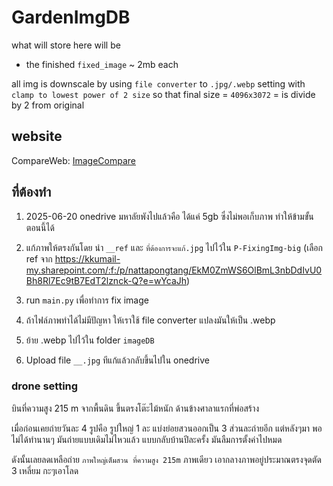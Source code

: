 # GardenImgDB

what will store here will be

- the finished `fixed_image` ~ 2mb each

all img is downscale by using `file converter` to `.jpg/.webp` setting with `clamp to lowest power of 2 size`
so that final size = `4096x3072` = is divide by 2 from original

## website

CompareWeb: [ImageCompare](https://pruekjika.github.io/GardenImgDB/)

## ที่ต้องทำ

1. 2025-06-20 onedrive มหาลัยพังไปแล้วคือ ได้แค่ 5gb ซึ่งไม่พอเก็บภาพ ทำให้ข้ามขั้นตอนนี้ได้

2. แก้ภาพให้ตรงกันโดย นำ `__ref` และ `ที่ต้องการจะแก้.jpg` ไปไว้ใน `P-FixingImg-big` (เลือก ref จาก https://kkumail-my.sharepoint.com/:f:/p/nattapongtang/EkM0ZmWS6OlBmL3nbDdIvU0Bh8Rl7Ec9tB7EdT2lznck-Q?e=wYcaJh)
3. run `main.py` เพื่อทำการ fix image
4. ถ้าไฟล์ภาพทำได้ไม่มีปัญหา ให้เราใช้ file converter แปลงมันให้เป็น .webp
5. ย้าย .webp ไปไว้ใน folder `imageDB`
6. Upload file `__.jpg` ทีแก้แล้วกลับขึ้นไปใน onedrive

### drone setting

บินที่ความสูง 215 m จากพื้นดิน ขึ้นตรงโต๊ะไม้หนัก ด้านข้างศาลาแรกที่พ่อสร้าง

เมื่อก่อนเคยถ่ายวันละ 4 รูปคือ รูปใหญ่ 1 ละ แบ่งย่อยสวนออกเป็น 3 ส่วนละถ่ายอีก แต่หลังๆมา พอไม่ได้ทำนานๆ มันถ่ายแบบเดิมไม่ไหวแล้ว แบบกลับบ้านปีละครั้ง มันลืมการตั้งค่าไปหมด

ดังนั้นเลยลดเหลือถ่าย `ภาพใหญ่เต็มสวน ที่ความสูง 215m` ภาพเดียว เอากลางภาพอยู่ประมาณตรงจุดตัด 3 เหลี่ยม กะๆเอาโลด
